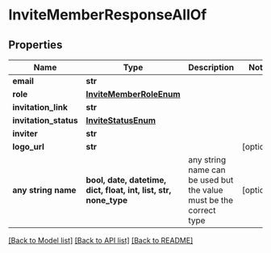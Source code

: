 # InviteMemberResponseAllOf


## Properties
Name | Type | Description | Notes
------------ | ------------- | ------------- | -------------
**email** | **str** |  | 
**role** | [**InviteMemberRoleEnum**](InviteMemberRoleEnum.md) |  | 
**invitation_link** | **str** |  | 
**invitation_status** | [**InviteStatusEnum**](InviteStatusEnum.md) |  | 
**inviter** | **str** |  | 
**logo_url** | **str** |  | [optional] 
**any string name** | **bool, date, datetime, dict, float, int, list, str, none_type** | any string name can be used but the value must be the correct type | [optional]

[[Back to Model list]](../README.md#documentation-for-models) [[Back to API list]](../README.md#documentation-for-api-endpoints) [[Back to README]](../README.md)


